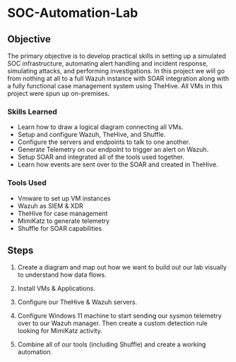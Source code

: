 # SOC-Automation-Lab

## Objective

The primary objective is to develop practical skills in setting up a simulated SOC infrastructure, automating alert handling and incident response, simulating attacks, and performing investigations. In this project we will go from nothing at all to a full Wazuh instance with SOAR integration along with a fully functional case management system using TheHive. All VMs in this project were spun up on-premises.

### Skills Learned

- Learn how to draw a logical diagram connecting all VMs.
- Setup and configure Wazuh, TheHive, and Shuffle.
- Configure the servers and endpoints to talk to one another.
- Generate Telemetry on our endpoint to trigger an alert on Wazuh.
- Setup SOAR and integrated all of the tools used together.
- Learn how events are sent over to the SOAR and created in TheHive.


### Tools Used

- Vmware to set up VM instances
- Wazuh as SIEM & XDR
- TheHive for case management
- MimiKatz to generate telemetry
- Shuffle for SOAR capabilities

## Steps
1. Create a diagram and map out how we want to build out our lab visually to understand how data flows.

2. Install VMs & Applications.

3. Configure our TheHive & Wazuh servers.

4. Configure Windows 11 machine to start sending our sysmon telemetry over to our Wazuh manager. Then create a custom detection rule looking for MimiKatz activity.

5. Combine all of our tools (including Shuffle) and create a working automation.
